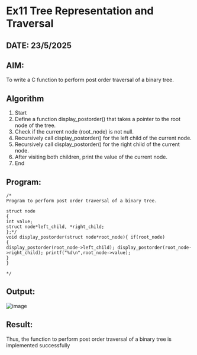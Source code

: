 # Ex11 Tree Representation and Traversal
## DATE: 23/5/2025
## AIM:
To write a C function to perform post order traversal of a binary tree.

## Algorithm
1. Start
2. Define a function display_postorder() that takes a pointer to the root node of the tree.
3. Check if the current node (root_node) is not null.
4. Recursively call display_postorder() for the left child of the current node.
5. Recursively call display_postorder() for the right child of the current node.
6. After visiting both children, print the value of the current node.
7. End

## Program:
```
/*
Program to perform post order traversal of a binary tree.

struct node
{
int value;
struct node*left_child, *right_child;
};*/
void display_postorder(struct node*root_node){ if(root_node)
{
display_postorder(root_node->left_child); display_postorder(root_node->right_child); printf("%d\n",root_node->value);
}
}

*/
```

## Output:

![image](https://github.com/user-attachments/assets/e9516c01-f64c-4d7d-b7ab-df1f7aa165c9)

## Result:
Thus, the function to perform post order traversal of a binary tree is implemented successfully
